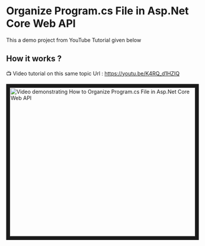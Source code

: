 # Organize Program.cs File in Asp.Net Core Web API

This a demo project from YouTube Tutorial given below

 ## How it works ?
 
 :tv: Video tutorial on this same topic
 Url : https://youtu.be/K4RQ_d1HZIQ
 
 <a href="http://www.youtube.com/watch?feature=player_embedded&v=K4RQ_d1HZIQ
" target="_blank"><img src="http://img.youtube.com/vi/K4RQ_d1HZIQ/0.jpg" 
alt="Video demonstrating How to Organize Program.cs File in Asp.Net Core Web API" width="500" height="400" border="10" /></a>
